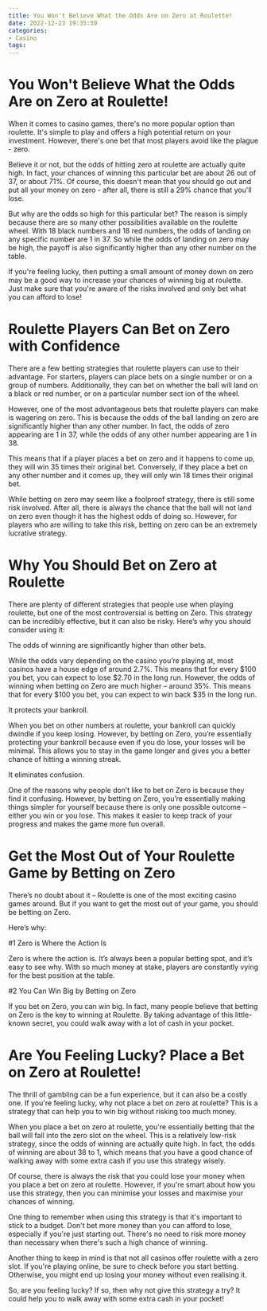 ```yaml
---
title: You Won't Believe What the Odds Are on Zero at Roulette!
date: 2022-12-23 19:35:59
categories:
- Casino
tags:
---
```



#  You Won't Believe What the Odds Are on Zero at Roulette!

When it comes to casino games, there's no more popular option than roulette. It's simple to play and offers a high potential return on your investment. However, there's one bet that most players avoid like the plague - zero.

Believe it or not, but the odds of hitting zero at roulette are actually quite high. In fact, your chances of winning this particular bet are about 26 out of 37, or about 71%. Of course, this doesn't mean that you should go out and put all your money on zero - after all, there is still a 29% chance that you'll lose.

But why are the odds so high for this particular bet? The reason is simply because there are so many other possibilities available on the roulette wheel. With 18 black numbers and 18 red numbers, the odds of landing on any specific number are 1 in 37. So while the odds of landing on zero may be high, the payoff is also significantly higher than any other number on the table.

If you're feeling lucky, then putting a small amount of money down on zero may be a good way to increase your chances of winning big at roulette. Just make sure that you're aware of the risks involved and only bet what you can afford to lose!

#  Roulette Players Can Bet on Zero with Confidence

There are a few betting strategies that roulette players can use to their advantage. For starters, players can place bets on a single number or on a group of numbers. Additionally, they can bet on whether the ball will land on a black or red number, or on a particular number sect ion of the wheel.

However, one of the most advantageous bets that roulette players can make is wagering on zero. This is because the odds of the ball landing on zero are significantly higher than any other number. In fact, the odds of zero appearing are 1 in 37, while the odds of any other number appearing are 1 in 38.

This means that if a player places a bet on zero and it happens to come up, they will win 35 times their original bet. Conversely, if they place a bet on any other number and it comes up, they will only win 18 times their original bet.

While betting on zero may seem like a foolproof strategy, there is still some risk involved. After all, there is always the chance that the ball will not land on zero even though it has the highest odds of doing so. However, for players who are willing to take this risk, betting on zero can be an extremely lucrative strategy.

#  Why You Should Bet on Zero at Roulette

There are plenty of different strategies that people use when playing roulette, but one of the most controversial is betting on Zero. This strategy can be incredibly effective, but it can also be risky. Here’s why you should consider using it:

The odds of winning are significantly higher than other bets.

While the odds vary depending on the casino you’re playing at, most casinos have a house edge of around 2.7%. This means that for every $100 you bet, you can expect to lose $2.70 in the long run. However, the odds of winning when betting on Zero are much higher – around 35%. This means that for every $100 you bet, you can expect to win back $35 in the long run.

It protects your bankroll.

When you bet on other numbers at roulette, your bankroll can quickly dwindle if you keep losing. However, by betting on Zero, you’re essentially protecting your bankroll because even if you do lose, your losses will be minimal. This allows you to stay in the game longer and gives you a better chance of hitting a winning streak.

It eliminates confusion.

One of the reasons why people don’t like to bet on Zero is because they find it confusing. However, by betting on Zero, you’re essentially making things simpler for yourself because there is only one possible outcome – either you win or you lose. This makes it easier to keep track of your progress and makes the game more fun overall.

#  Get the Most Out of Your Roulette Game by Betting on Zero

There’s no doubt about it – Roulette is one of the most exciting casino games around. But if you want to get the most out of your game, you should be betting on Zero.

Here’s why:

#1 Zero is Where the Action Is

Zero is where the action is. It’s always been a popular betting spot, and it’s easy to see why. With so much money at stake, players are constantly vying for the best position at the table.

#2 You Can Win Big by Betting on Zero

If you bet on Zero, you can win big. In fact, many people believe that betting on Zero is the key to winning at Roulette. By taking advantage of this little-known secret, you could walk away with a lot of cash in your pocket.

#  Are You Feeling Lucky? Place a Bet on Zero at Roulette!

The thrill of gambling can be a fun experience, but it can also be a costly one. If you're feeling lucky, why not place a bet on zero at roulette? This is a strategy that can help you to win big without risking too much money.

When you place a bet on zero at roulette, you're essentially betting that the ball will fall into the zero slot on the wheel. This is a relatively low-risk strategy, since the odds of winning are actually quite high. In fact, the odds of winning are about 38 to 1, which means that you have a good chance of walking away with some extra cash if you use this strategy wisely.

Of course, there is always the risk that you could lose your money when you place a bet on zero at roulette. However, if you're smart about how you use this strategy, then you can minimise your losses and maximise your chances of winning.

One thing to remember when using this strategy is that it's important to stick to a budget. Don't bet more money than you can afford to lose, especially if you're just starting out. There's no need to risk more money than necessary when there's such a high chance of winning.

Another thing to keep in mind is that not all casinos offer roulette with a zero slot. If you're playing online, be sure to check before you start betting. Otherwise, you might end up losing your money without even realising it.

So, are you feeling lucky? If so, then why not give this strategy a try? It could help you to walk away with some extra cash in your pocket!